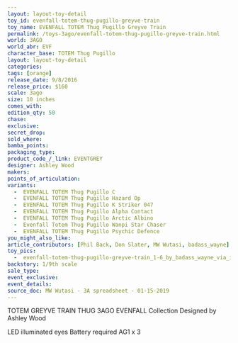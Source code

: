 ```yaml
---
layout: layout-toy-detail 
toy_id: evenfall-totem-thug-pugillo-greyve-train
toy_name: EVENFALL TOTEM Thug Pugillo Greyve Train
permalink: /toys-3ago/evenfall-totem-thug-pugillo-greyve-train.html
world: 3AGO
world_abr: EVF
character_base: TOTEM Thug Pugillo
layout: layout-toy-detail
categories: 
tags: [orange]
release_date: 9/8/2016
release_price: $160 
scale: 3ago
size: 10 inches
comes_with: 
edition_qty: 50
chase: 
exclusive: 
secret_drop: 
sold_where: 
bamba_points: 
packaging_type: 
product_code_/_link: EVENTGREY
designer: Ashley Wood
makers: 
points_of_articulation: 
variants: 
  -  EVENFALL TOTEM Thug Pugillo C
  -  EVENFALL TOTEM Thug Pugillo Hazard Op
  -  EVENFALL TOTEM Thug Pugillo K Striker 047
  -  EVENFALL TOTEM Thug Pugillo Alpha Contact
  -  EVENFALL TOTEM Thug Pugillo Arctic Albino 
  -  Evenfall Totem Thug Pugillo Wanpi Star Chaser
  -  EVENFALL TOTEM Thug Pugillo Psychic Defence
you_might_also_like: 
article_contributors: [Phil Back, Don Slater, MW Wutasi, badass_wayne]
toy_pics: 
  -  evenfall-totem-thug-pugillo-greyve-train_1-6_by_badass_wayne_via_instagram.jpg
backstory: 1/9th scale
sale_type: 
event_exclusive: 
event_details: 
source_doc: MW Wutasi - 3A spreadsheet - 01-15-2019
---
```

TOTEM GREYVE TRAIN THUG
3AGO EVENFALL Collection
Designed by Ashley Wood

LED illuminated eyes Battery required AG1 x 3